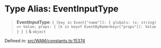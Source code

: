 # Type Alias: EventInputType

> **EventInputType**: `{ [key in Event["name"]]: { globals: (x: string) => Value; props: { [k in keyof EventByName<key>["props"]]: Value } } }` & `object`

Defined in: [src/WAM/constants.ts:15374](https://github.com/Fokusdotid/Baileys/blob/c2e37a764497a58082d1525ba2f083f341e3eefa/src/WAM/constants.ts#L15374)
